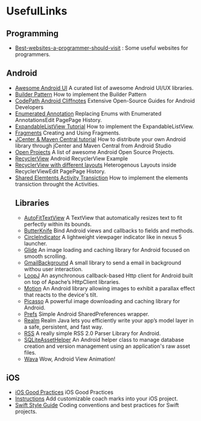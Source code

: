 # UsefulLinks

## Programming
- [Best-websites-a-programmer-should-visit](https://github.com/sdmg15/Best-websites-a-programmer-should-visit) : Some useful websites for programmers. 

## Android
- [Awesome Android UI](https://github.com/wasabeef/awesome-android-ui) A curated list of awesome Android UI/UX libraries.
- [Builder Pattern](https://github.com/codepath/android_guides/wiki/Effective-Java-for-Android#builder-pattern) How to implement the Builder Pattern
- [CodePath Android Cliffnotes](https://github.com/codepath/android_guides) Extensive Open-Source Guides for Android Developers
- [Enumerated Annotation](https://guides.codepath.com/android/Replacing-Enums-with-Enumerated-Annotations) Replacing Enums with Enumerated AnnotationsEdit PagePage History.
- [ExpandableListView Tutorial](http://www.androidhive.info/2013/07/android-expandable-list-view-tutorial/) How to implement the ExpandableListView.
- [Fragments](https://github.com/codepath/android_guides/wiki/Creating-and-Using-Fragments) Creating and Using Fragments.
- [JCenter & Maven Central tutorial](https://inthecheesefactory.com/blog/how-to-upload-library-to-jcenter-maven-central-as-dependency/en) How to distribute your own Android library through jCenter and Maven Central from Android Studio
- [Open Projects](https://github.com/Trinea/android-open-project/tree/master/English%20Version) A list of awesome Android Open Source Projects.
- [RecyclerView](http://stacktips.com/tutorials/android/android-recyclerview-example) Android RecyclerView Example
- [RecyclerView with different layouts](https://guides.codepath.com/android/Heterogenous-Layouts-inside-RecyclerView) Heterogenous Layouts inside RecyclerViewEdit PagePage History.
- [Shared Elemtents Activity Transiction](https://github.com/codepath/android_guides/wiki/shared-element-activity-transition) How to implement the elements transiction throught the Activities.
  ## Libraries
    - [AutoFitTextView](https://github.com/grantland/android-autofittextview) A TextView that automatically resizes text to fit perfectly within its bounds.
    - [ButterKnife](https://github.com/JakeWharton/butterknife) Bind Android views and callbacks to fields and methods.
    - [CircleIndicator](https://github.com/ongakuer/CircleIndicator) A lightweight viewpager indicator like in nexus 5 launcher.
    - [Glide](https://github.com/bumptech/glide) An image loading and caching library for Android focused on smooth scrolling.
    - [GmailBackground](https://github.com/yesidlazaro/GmailBackground) A small library to send a email in background withou user interaction.
    - [LoopJ](http://loopj.com/android-async-http/) An asynchronous callback-based Http client for Android built on top of Apache’s HttpClient libraries.
    - [Motion](https://github.com/nvanbenschoten/motion) An Android library allowing images to exhibit a parallax effect that reacts to the device's tilt.
    - [Picasso](http://square.github.io/picasso/) A powerful image downloading and caching library for Android.
    - [Prefs](https://github.com/GrenderG/Prefs) Simple Android SharedPreferences wrapper.
    - [Realm](https://realm.io/docs/java/latest/) Realm Java lets you efficiently write your app’s model layer in a safe, persistent, and fast way.
    - [RSS](https://github.com/salendron/Simple-Rss2-Android) A really simple RSS 2.0 Parser Library for Android.
    - [SQLiteAssetHelper](https://github.com/jgilfelt/android-sqlite-asset-helper) An Android helper class to manage database creation and version management using an application's raw asset files.
    - [Wava](https://github.com/hujiaweibujidao/wava) Wow, Android View Animation!

## iOS
- [iOS Good Practices](https://github.com/futurice/ios-good-practices) iOS Good Practices
- [Instructions](https://github.com/ephread/Instructions) Add customizable coach marks into your iOS project.
- [Swift Style Guide](https://github.com/eure/swift-style-guide) Coding conventions and best practices for Swift projects.
